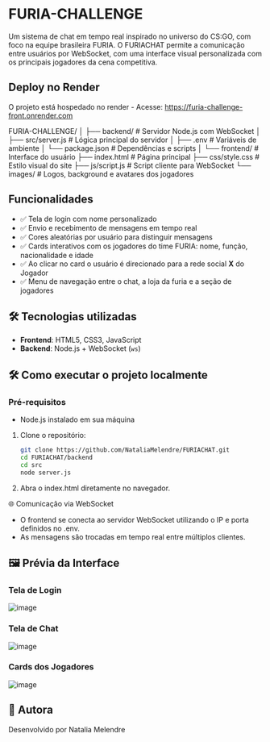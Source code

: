 # FURIA-CHALLENGE
Um sistema de chat em tempo real inspirado no universo do CS:GO, com foco na equipe brasileira FURIA. O FURIACHAT permite a comunicação entre usuários por WebSocket, com uma interface visual personalizada com os principais jogadores da cena competitiva.

## Deploy no Render
O projeto está hospedado no render - Acesse: https://furia-challenge-front.onrender.com

FURIA-CHALLENGE/
│
├── backend/           # Servidor Node.js com WebSocket
│ ├── src/server.js    # Lógica principal do servidor
│ ├── .env             # Variáveis de ambiente
│ └── package.json     # Dependências e scripts
│
└── frontend/          # Interface do usuário
├── index.html         # Página principal
├── css/style.css      # Estilo visual do site
├── js/script.js       # Script cliente para WebSocket
└── images/            # Logos, background e avatares dos jogadores

## Funcionalidades
- ✅ Tela de login com nome personalizado
- ✅ Envio e recebimento de mensagens em tempo real
- ✅ Cores aleatórias por usuário para distinguir mensagens
- ✅ Cards interativos com os jogadores do time FURIA: nome, função, nacionalidade e idade
- ✅ Ao clicar no card o usuário é direcionado para a rede social **X** do Jogador
- ✅ Menu de navegação entre o chat, a loja da furia e a seção de jogadores

## 🛠️ Tecnologias utilizadas

- **Frontend**: HTML5, CSS3, JavaScript 
- **Backend**: Node.js + WebSocket (`ws`)

## 🛠️ Como executar o projeto localmente

### Pré-requisitos
- Node.js instalado em sua máquina

1. Clone o repositório:
   ```bash
   git clone https://github.com/NataliaMelendre/FURIACHAT.git
   cd FURIACHAT/backend
   cd src
   node server.js

2. Abra o index.html diretamente no navegador.

🌐 Comunicação via WebSocket
- O frontend se conecta ao servidor WebSocket utilizando o IP e porta definidos no .env.
- As mensagens são trocadas em tempo real entre múltiplos clientes.
## 🖼️ Prévia da Interface

### Tela de Login
![image](https://github.com/user-attachments/assets/a3c4b506-6716-4880-9717-45c5b2c92081)

### Tela de Chat
![image](https://github.com/user-attachments/assets/27c2a491-b380-4079-ae02-cce4e39e0a9a)

### Cards dos Jogadores
![image](https://github.com/user-attachments/assets/8971faa5-9f74-4bd0-98f3-1180bf3aa4ea)

## 👤 Autora
Desenvolvido por Natalia Melendre

